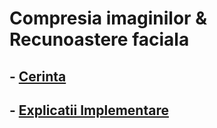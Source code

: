 # Compresia imaginilor & Recunoastere faciala

## - [Cerinta](https://github.com/cristysandu/-Compresia-imaginilor-Recunoasterea-faciala-/blob/master/Tema2_MN_2019.pdf)

## - [Explicatii Implementare](https://github.com/cristysandu/-Compresia-imaginilor-Recunoasterea-faciala-/blob/master/README.pdf)
